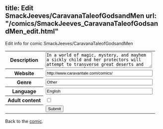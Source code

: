 title: Edit SmackJeeves/CaravanaTaleofGodsandMen
url: "/comics/SmackJeeves_CaravanaTaleofGodsandMen_edit.html"
---
Edit info for comic SmackJeeves/CaravanaTaleofGodsandMen

<form name="comic" action="http://gaepostmail.appspot.com/comic/" method="post">
<table class="comicinfo">
<tr>
<th>Description</th><td><textarea name="description" cols="40" rows="3">In a world of magic, mystery, and mayhem a sickly child and her protectors will attempt to transverse great deserts and expansive grasslands to reach the sea, and a hope for a cure. A witch, her sole purpose to protect the girl. A scarred man, beholden to the child who holds his stolen name. With each step they're drawn further into a mystery that will unravel truths about the lands in which they live. What will this world hold for them? Only time will tell.</textarea></td>
</tr>
<tr>
<th>Website</th><td><input type="text" name="url" value="http://www.caravantale.com/comics/" size="40"/></td>
</tr>
<tr>
<th>Genre</th><td><input type="text" name="genre" value="Other" size="40"/></td>
</tr>
<tr>
<th>Language</th><td><input type="text" name="language" value="English" size="40"/></td>
</tr>
<tr>
<th>Adult content</th><td><input type="checkbox" name="adult" value="adult" /></td>
</tr>
<tr>
<th></th><td>
<input type="hidden" name="comic" value="SmackJeeves_CaravanaTaleofGodsandMen" />
<input type="submit" name="submit" value="Submit" />
</td>
</tr>
</table>
</form>

Back to the [comic](SmackJeeves_CaravanaTaleofGodsandMen.html).
